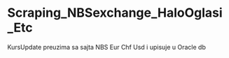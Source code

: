 # Scraping_NBSexchange_HaloOglasi_Etc

KursUpdate  preuzima sa sajta NBS Eur Chf Usd i upisuje u Oracle db

